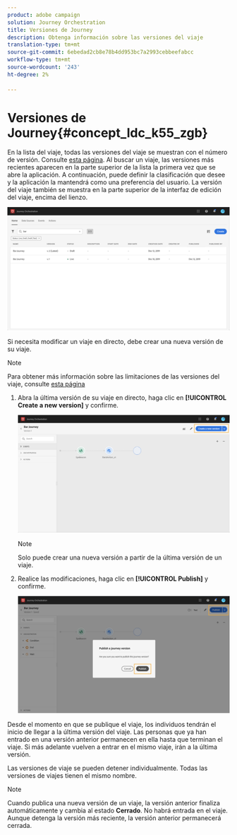 ```yaml
---
product: adobe campaign
solution: Journey Orchestration
title: Versiones de Journey
description: Obtenga información sobre las versiones del viaje
translation-type: tm+mt
source-git-commit: 6ebedad2cb8e78b4dd953bc7a2993cebbeefabcc
workflow-type: tm+mt
source-wordcount: '243'
ht-degree: 2%

---
```



# Versiones de Journey{#concept_ldc_k55_zgb}

En la lista del viaje, todas las versiones del viaje se muestran con el número de versión. Consulte [esta página](../building-journeys/using-the-journey-designer.md). Al buscar un viaje, las versiones más recientes aparecen en la parte superior de la lista la primera vez que se abre la aplicación. A continuación, puede definir la clasificación que desee y la aplicación la mantendrá como una preferencia del usuario. La versión del viaje también se muestra en la parte superior de la interfaz de edición del viaje, encima del lienzo.

![](../assets/journeyversions1.png)

Si necesita modificar un viaje en directo, debe crear una nueva versión de su viaje.

>[!NOTE]
>
>Para obtener más información sobre las limitaciones de las versiones del viaje, consulte [esta página](../about/limitations.md#journey-versions-limitations)

1. Abra la última versión de su viaje en directo, haga clic en **[!UICONTROL Create a new version]** y confirme.

   ![](../assets/journeyversions2.png)

   >[!NOTE]
   >
   >Solo puede crear una nueva versión a partir de la última versión de un viaje.

1. Realice las modificaciones, haga clic en **[!UICONTROL Publish]** y confirme.

   ![](../assets/journeyversions3.png)

Desde el momento en que se publique el viaje, los individuos tendrán el inicio de llegar a la última versión del viaje. Las personas que ya han entrado en una versión anterior permanecen en ella hasta que terminan el viaje. Si más adelante vuelven a entrar en el mismo viaje, irán a la última versión.

Las versiones de viaje se pueden detener individualmente. Todas las versiones de viajes tienen el mismo nombre.

>[!NOTE]
>
>Cuando publica una nueva versión de un viaje, la versión anterior finaliza automáticamente y cambia al estado **Cerrado**. No habrá entrada en el viaje. Aunque detenga la versión más reciente, la versión anterior permanecerá cerrada.
